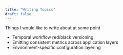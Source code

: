 ```yaml
---
title: "Writing Topics"
draft: false
---
```


Things I would like to write about at some point

- Temporal workflow red/black versioning
- Emitting consistent metrics across application layers
- Environment-specific configuration layering
